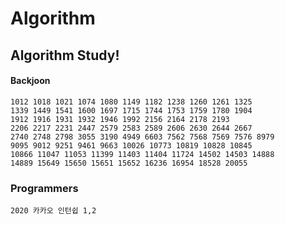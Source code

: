 # Algorithm
## Algorithm Study!
#### Backjoon
    1012 1018 1021 1074 1080 1149 1182 1238 1260 1261 1325 
    1339 1449 1541 1600 1697 1715 1744 1753 1759 1780 1904 
    1912 1916 1931 1932 1946 1992 2156 2164 2178 2193 
    2206 2217 2231 2447 2579 2583 2589 2606 2630 2644 2667 
    2740 2748 2798 3055 3190 4949 6603 7562 7568 7569 7576 8979 
    9095 9012 9251 9461 9663 10026 10773 10819 10828 10845
    10866 11047 11053 11399 11403 11404 11724 14502 14503 14888 
    14889 15649 15650 15651 15652 16236 16954 18528 20055
    
### Programmers
    2020 카카오 인턴쉽 1,2
